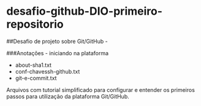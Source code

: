 # desafio-github-DIO-primeiro-repositorio

##Desafio de projeto sobre Git/GitHub - 

###Anotações - iniciando na plataforma

 - about-sha1.txt
 - conf-chavessh-github.txt
 - git-e-commit.txt
 
Arquivos com tutorial simplificado para configurar e entender os primeiros passos para utilização da plataforma Git/GitHub.
